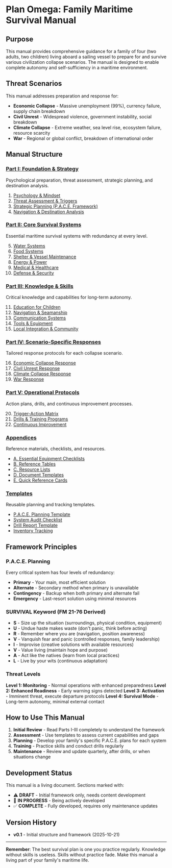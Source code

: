 # Plan Omega: Family Maritime Survival Manual

## Purpose

This manual provides comprehensive guidance for a family of four (two adults, two children) living aboard a sailing vessel to prepare for and survive various civilization collapse scenarios. The manual is designed to enable complete autonomy and self-sufficiency in a maritime environment.

## Threat Scenarios

This manual addresses preparation and response for:

- **Economic Collapse** - Massive unemployment (99%), currency failure, supply chain breakdown
- **Civil Unrest** - Widespread violence, government instability, social breakdown
- **Climate Collapse** - Extreme weather, sea level rise, ecosystem failure, resource scarcity
- **War** - Regional or global conflict, breakdown of international order

## Manual Structure

### [Part I: Foundation & Strategy](part-1-foundation/README.md)

Psychological preparation, threat assessment, strategic planning, and destination analysis.

1. [Psychology & Mindset](part-1-foundation/01-psychology-mindset.md)
2. [Threat Assessment & Triggers](part-1-foundation/02-threat-assessment-triggers.md)
3. [Strategic Planning (P.A.C.E. Framework)](part-1-foundation/03-strategic-planning.md)
4. [Navigation & Destination Analysis](part-1-foundation/04-destinations-analysis.md)

### [Part II: Core Survival Systems](part-2-core-systems/README.md)

Essential maritime survival systems with redundancy at every level.

5. [Water Systems](part-2-core-systems/05-water-systems.md)
6. [Food Systems](part-2-core-systems/06-food-systems.md)
7. [Shelter & Vessel Maintenance](part-2-core-systems/07-shelter-vessel.md)
8. [Energy & Power](part-2-core-systems/08-energy-power.md)
9. [Medical & Healthcare](part-2-core-systems/09-medical-healthcare.md)
10. [Defense & Security](part-2-core-systems/10-defense-security.md)

### [Part III: Knowledge & Skills](part-3-knowledge-skills/README.md)

Critical knowledge and capabilities for long-term autonomy.

11. [Education for Children](part-3-knowledge-skills/11-education-children.md)
12. [Navigation & Seamanship](part-3-knowledge-skills/12-navigation-seamanship.md)
13. [Communication Systems](part-3-knowledge-skills/13-communication.md)
14. [Tools & Equipment](part-3-knowledge-skills/14-tools-equipment.md)
15. [Local Integration & Community](part-3-knowledge-skills/15-local-integration.md)

### [Part IV: Scenario-Specific Responses](part-4-scenarios/README.md)

Tailored response protocols for each collapse scenario.

16. [Economic Collapse Response](part-4-scenarios/16-economic-collapse.md)
17. [Civil Unrest Response](part-4-scenarios/17-civil-unrest.md)
18. [Climate Collapse Response](part-4-scenarios/18-climate-collapse.md)
19. [War Response](part-4-scenarios/19-war.md)

### [Part V: Operational Protocols](part-5-protocols/README.md)

Action plans, drills, and continuous improvement processes.

20. [Trigger-Action Matrix](part-5-protocols/20-trigger-action-matrix.md)
21. [Drills & Training Programs](part-5-protocols/21-drills-training.md)
22. [Continuous Improvement](part-5-protocols/22-continuous-improvement.md)

### [Appendices](appendices/README.md)

Reference materials, checklists, and resources.

- [A. Essential Equipment Checklists](appendices/A-equipment-checklists.md)
- [B. Reference Tables](appendices/B-reference-tables.md)
- [C. Resource Lists](appendices/C-resource-lists.md)
- [D. Document Templates](appendices/D-document-templates.md)
- [E. Quick Reference Cards](appendices/E-quick-reference.md)

### [Templates](templates/README.md)

Reusable planning and tracking templates.

- [P.A.C.E. Planning Template](templates/pace-planning-template.md)
- [System Audit Checklist](templates/system-audit-checklist.md)
- [Drill Report Template](templates/drill-report-template.md)
- [Inventory Tracking](templates/inventory-tracking.md)

## Framework Principles

### P.A.C.E. Planning

Every critical system has four levels of redundancy:

- **Primary** - Your main, most efficient solution
- **Alternate** - Secondary method when primary is unavailable
- **Contingency** - Backup when both primary and alternate fail
- **Emergency** - Last-resort solution using minimal resources

### SURVIVAL Keyword (FM 21-76 Derived)

- **S** - Size up the situation (surroundings, physical condition, equipment)
- **U** - Undue haste makes waste (don't panic, think before acting)
- **R** - Remember where you are (navigation, position awareness)
- **V** - Vanquish fear and panic (controlled responses, family leadership)
- **I** - Improvise (creative solutions with available resources)
- **V** - Value living (maintain hope and purpose)
- **A** - Act like the natives (learn from local practices)
- **L** - Live by your wits (continuous adaptation)

### Threat Levels

**Level 1: Monitoring** - Normal operations with enhanced preparedness
**Level 2: Enhanced Readiness** - Early warning signs detected
**Level 3: Activation** - Imminent threat, execute departure protocols
**Level 4: Survival Mode** - Long-term autonomy, minimal external contact

## How to Use This Manual

1. **Initial Review** - Read Parts I-III completely to understand the framework
2. **Assessment** - Use templates to assess current capabilities and gaps
3. **Planning** - Develop your family's specific P.A.C.E. plans for each system
4. **Training** - Practice skills and conduct drills regularly
5. **Maintenance** - Review and update quarterly, after drills, or when situations change

## Development Status

This manual is a living document. Sections marked with:
- ⚠️ **DRAFT** - Initial framework only, needs content development
- 🔄 **IN PROGRESS** - Being actively developed
- ✅ **COMPLETE** - Fully developed, requires only maintenance updates

## Version History

- **v0.1** - Initial structure and framework (2025-10-21)

---

**Remember**: The best survival plan is one you practice regularly. Knowledge without skills is useless. Skills without practice fade. Make this manual a living part of your family's maritime life.
